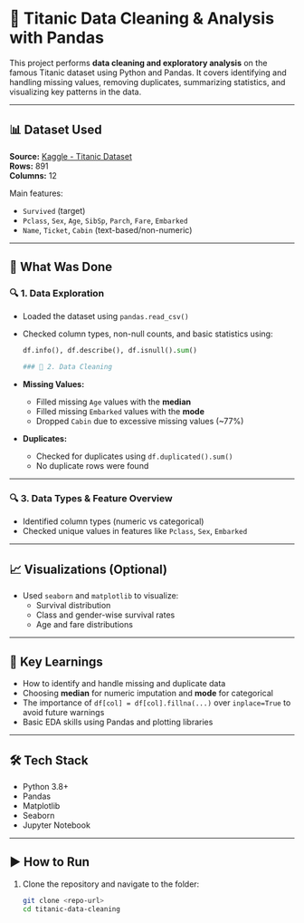 # 🚢 Titanic Data Cleaning & Analysis with Pandas

This project performs **data cleaning and exploratory analysis** on the famous Titanic dataset using Python and Pandas. It covers identifying and handling missing values, removing duplicates, summarizing statistics, and visualizing key patterns in the data.

---

## 📊 Dataset Used

**Source:** [Kaggle - Titanic Dataset](https://www.kaggle.com/datasets/yasserh/titanic-dataset)  
**Rows:** 891  
**Columns:** 12  

Main features:
- `Survived` (target)
- `Pclass`, `Sex`, `Age`, `SibSp`, `Parch`, `Fare`, `Embarked`
- `Name`, `Ticket`, `Cabin` (text-based/non-numeric)

---

## 🧹 What Was Done

### 🔍 1. **Data Exploration**
- Loaded the dataset using `pandas.read_csv()`
- Checked column types, non-null counts, and basic statistics using:
  ```python
  df.info(), df.describe(), df.isnull().sum()

  ### 🧼 2. Data Cleaning

- **Missing Values:**
  - Filled missing `Age` values with the **median**
  - Filled missing `Embarked` values with the **mode**
  - Dropped `Cabin` due to excessive missing values (~77%)

- **Duplicates:**
  - Checked for duplicates using `df.duplicated().sum()`
  - No duplicate rows were found

---

### 🔍 3. Data Types & Feature Overview

- Identified column types (numeric vs categorical)
- Checked unique values in features like `Pclass`, `Sex`, `Embarked`

---

## 📈 Visualizations (Optional)

- Used `seaborn` and `matplotlib` to visualize:
  - Survival distribution
  - Class and gender-wise survival rates
  - Age and fare distributions

---

## 🧠 Key Learnings

- How to identify and handle missing and duplicate data
- Choosing **median** for numeric imputation and **mode** for categorical
- The importance of `df[col] = df[col].fillna(...)` over `inplace=True` to avoid future warnings
- Basic EDA skills using Pandas and plotting libraries

---

## 🛠️ Tech Stack

- Python 3.8+
- Pandas
- Matplotlib
- Seaborn
- Jupyter Notebook

---

## ▶️ How to Run

1. Clone the repository and navigate to the folder:
   ```bash
   git clone <repo-url>
   cd titanic-data-cleaning

